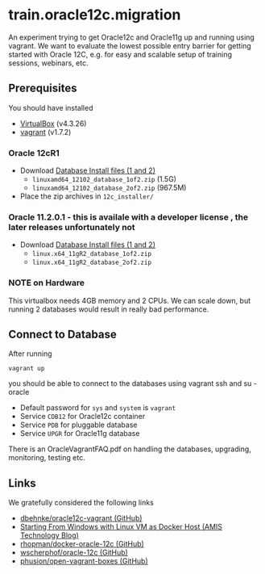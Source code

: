# train.oracle12c.migration

An experiment trying to get Oracle12c and Oracle11g up and running using vagrant.
We want to evaluate the lowest possible entry barrier for getting started with Oracle 12C, e.g. for easy 
and scalable setup of training sessions, webinars, etc. 

## Prerequisites

You should have installed

- [VirtualBox](https://www.virtualbox.org/) (v4.3.26)
- [vagrant](https://www.vagrantup.com/) (v1.7.2)

### Oracle 12cR1

- Download [Database Install files (1 and 2)](http://www.oracle.com/technetwork/database/enterprise-edition/downloads/database12c-linux-download-1959253.html)
    - `linuxamd64_12102_database_1of2.zip` (1.5G)
    - `linuxamd64_12102_database_2of2.zip` (967.5M)
- Place the zip archives in `12c_installer/`

### Oracle 11.2.0.1 - this is availale with a developer license , the later releases unfortunately not

- Download [Database Install files (1 and 2)](http://www.oracle.com/technetwork/database/enterprise-edition/downloads/112010-linx8664soft-100572.html)
    - `linux.x64_11gR2_database_1of2.zip`
    - `linux.x64_11gR2_database_2of2.zip`

### NOTE on Hardware

This virtualbox needs 4GB memory and 2 CPUs. We can scale down, but running 2 databases would result in really bad performance.

## Connect to Database

After running

    vagrant up

you should be able to connect to the databases using vagrant ssh and su - oracle 

- Default password for `sys` and `system` is `vagrant`
- Service `CDB12` for Oracle12c container
- Service `PDB` for pluggable database
- Service `UPGR` for Oracle11g database

There is an OracleVagrantFAQ.pdf on handling the databases, upgrading, monitoring, testing etc.

## Links

We gratefully considered the following links

- [dbehnke/oracle12c-vagrant (GitHub)](https://github.com/dbehnke/oracle12c-vagrant)
- [Starting From Windows with Linux VM as Docker Host (AMIS Technology Blog)](https://technology.amis.nl/2015/03/15/docker-take-two-starting-from-windows-with-linux-vm-as-docker-host/)
- [rhopman/docker-oracle-12c (GitHub)](https://github.com/rhopman/docker-oracle-12c)
- [wscherphof/oracle-12c (GitHub)](https://github.com/wscherphof/oracle-12c)
- [phusion/open-vagrant-boxes (GitHub)](https://github.com/phusion/open-vagrant-boxes)
